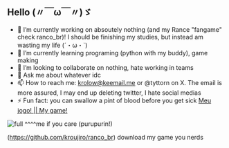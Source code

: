 ## Hello (〃￣ω￣〃)ゞ

- 🔭 I’m currently working on absoutely nothing (and my Rance "fangame" check ranco_br)! I should be finishing my studies, but instead am wasting my life (´・ω・`)
- 🌱 I’m currently learning programing (python with my buddy), game making
- 👯 I’m looking to collaborate on nothing, hate working in teams
- 💬 Ask me about whatever idc
- 📫 How to reach me: krolow@keemail.me or @tyttorn on X. The email is more assured, I may end up deleting twitter, I hate social medias
- ⚡ Fun fact: you can swallow a pint of blood before you get sick
<a href="https://kroujiro.github.io/ranco_br" title="Ranço">Meu jogo! || My game!</a>
  
![full](https://github.com/user-attachments/assets/3b040647-2b64-49f4-98dc-241789697c5b)
^^^^me if you care (purupurin!)

(https://github.com/kroujiro/ranco_br)
download my game you nerds


